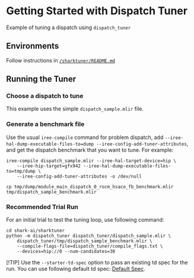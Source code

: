 # Getting Started with Dispatch Tuner

Example of tuning a dispatch using `dispatch_tuner`

## Environments
Follow instructions in [`/sharktuner/README.md`](../README.md)

## Running the Tuner

### Choose a dispatch to tune
This example uses the simple `dispatch_sample.mlir` file.

### Generate a benchmark file
Use the usual `iree-compile` command for problem dispatch, add
`--iree-hal-dump-executable-files-to=dump --iree-config-add-tuner-attributes`,
and get the dispatch benchmark that you want to tune. For example:

```shell
iree-compile dispatch_sample.mlir --iree-hal-target-device=hip \
    --iree-hip-target=gfx942 --iree-hal-dump-executable-files-to=tmp/dump \
    --iree-config-add-tuner-attributes -o /dev/null

cp tmp/dump/module_main_dispatch_0_rocm_hsaco_fb_benchmark.mlir tmp/dispatch_sample_benchmark.mlir
```

### Recommended Trial Run
For an initial trial to test the tuning loop, use following command:

```shell
cd shark-ai/sharktuner
python -m dispatch_tuner dispatch_tuner/dispatch_sample.mlir \
    dispatch_tuner/tmp/dispatch_sample_benchmark.mlir \
    --compile-flags-file=dispatch_tuner/compile_flags.txt \
    --devices=hip://0 --num-candidates=30
```

[!TIP]
Use the `--starter-td-spec` option to pass an existing td spec for the run.
You can use following default td spec: [Default Spec](https://github.com/iree-org/iree/blob/main/compiler/plugins/target/ROCM/builtins/tuning/iree_default_tuning_spec_gfx942.mlir).